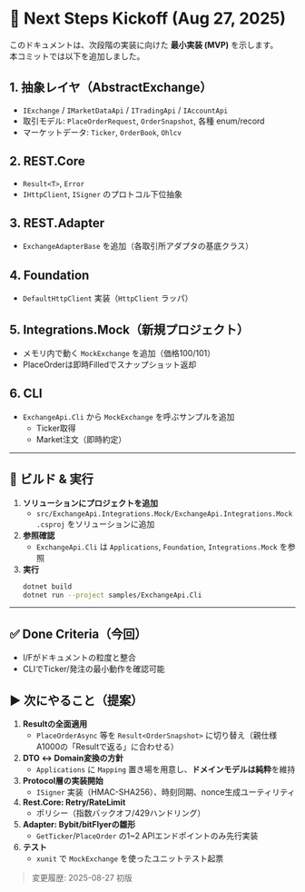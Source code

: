 # 🚀 Next Steps Kickoff (Aug 27, 2025)

このドキュメントは、次段階の実装に向けた **最小実装 (MVP)** を示します。  
本コミットでは以下を追加しました。

## 1. 抽象レイヤ（AbstractExchange）
- `IExchange` / `IMarketDataApi` / `ITradingApi` / `IAccountApi`
- 取引モデル: `PlaceOrderRequest`, `OrderSnapshot`, 各種 enum/record
- マーケットデータ: `Ticker`, `OrderBook`, `Ohlcv`

## 2. REST.Core
- `Result<T>`, `Error`
- `IHttpClient`, `ISigner` のプロトコル下位抽象

## 3. REST.Adapter
- `ExchangeAdapterBase` を追加（各取引所アダプタの基底クラス）

## 4. Foundation
- `DefaultHttpClient` 実装（`HttpClient` ラッパ）

## 5. Integrations.Mock（新規プロジェクト）
- メモリ内で動く `MockExchange` を追加（価格100/101）
- PlaceOrderは即時Filledでスナップショット返却

## 6. CLI
- `ExchangeApi.Cli` から `MockExchange` を呼ぶサンプルを追加
  - Ticker取得
  - Market注文（即時約定）

---

## 🧩 ビルド & 実行

1. **ソリューションにプロジェクトを追加**
   - `src/ExchangeApi.Integrations.Mock/ExchangeApi.Integrations.Mock.csproj` をソリューションに追加
2. **参照確認**
   - `ExchangeApi.Cli` は `Applications`, `Foundation`, `Integrations.Mock` を参照
3. **実行**
   ```bash
   dotnet build
   dotnet run --project samples/ExchangeApi.Cli
   ```

---

## ✅ Done Criteria（今回）
- I/Fがドキュメントの粒度と整合
- CLIでTicker/発注の最小動作を確認可能

## ▶️ 次にやること（提案）
1. **Result<T>の全面適用**  
   - `PlaceOrderAsync` 等を `Result<OrderSnapshot>` に切り替え（親仕様A1000の「Result<T>で返る」に合わせる）
2. **DTO ↔ Domain変換の方針**  
   - `Applications` に `Mapping` 置き場を用意し、**ドメインモデルは純粋**を維持
3. **Protocol層の実装開始**  
   - `ISigner` 実装（HMAC-SHA256）、時刻同期、nonce生成ユーティリティ
4. **Rest.Core: Retry/RateLimit**  
   - ポリシー（指数バックオフ/429ハンドリング）
5. **Adapter: Bybit/bitFlyerの雛形**  
   - `GetTicker`/`PlaceOrder` の1~2 APIエンドポイントのみ先行実装
6. **テスト**  
   - `xunit` で `MockExchange` を使ったユニットテスト起票

> 変更履歴: 2025-08-27 初版
